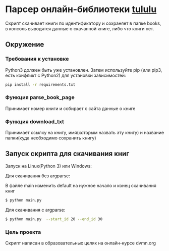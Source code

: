 # Парсер онлайн-библиотеки [tululu](https://tululu.org)

Скрипт скачивает книги по идентификатору и сохраняет в папке books, в консоль выводятся данные о скачанной книге, либо
что книги нет.

## Окружение

### Требования к установке

Python3 должен быть уже установлен. Затем используйте pip (или pip3, есть конфликт с Python2) для установки
зависимостей:

```bash
pip install -r requirements.txt
``` 

### Функция parse_book_page

Принимает номер книги и собирает с сайта данные о книге

### Функция download_txt

Принимает ссылку на книгу, имя(которым назвать эту книгу) и название папки(куда необходимо сохранить книгу)

## Запуск скрипта для скачивания книг

Запуск на Linux(Python 3) или Windows:

Для скачивания без argparse:

В файле main изменить default на нужное начало и конец скачивания книг

```bash
$ python main.py
```

Для скачивания с argparse:

```bash
$ python main.py  --start_id 20 --end_id 30
```

### Цель проекта

Скрипт написан в образовательных целях на онлайн-курсе dvmn.org
